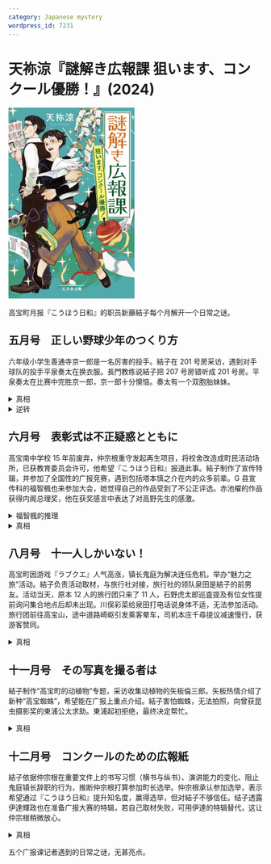 ```yaml
---
category: Japanese mystery
wordpress_id: 7231
---
```


# 天祢涼『謎解き広報課 狙います、コンクール優勝！』(2024)

<img src=images/2024_cover.jpg width=250/>

高宝町月报『こうほう日和』的职员新藤結子每个月解开一个日常之谜。

## 五月号　正しい野球少年のつくり方

六年级小学生善通寺京一郎是一名厉害的投手。結子在 201 号房采访，遇到对手球队的投手平泉奏太在换衣服。長門教练说結子把 207 号房错听成 201 号房。平泉奏太在比赛中完胜京一郎，京一郎十分懊恼。奏太有一个双胞胎妹妹。

<details><summary>真相</summary>
奏太胳膊受伤，投球的是奏太的双胞胎妹妹（伏线：她没有在更衣室换衣服）。
</details>

<details><summary>逆转</summary>
奏太为了让京一郎以为自己是妹妹冒充，和長門教练配合演戏（伏线：拒绝拍集体照）。
</details>

## 六月号　表彰式は不正疑惑とともに

高宝南中学校 15 年前废弃，仲宗根重守发起再生项目，将校舍改造成町民活动场所，已获教育委员会许可，他希望『こうほう日和』报道此事。結子制作了宣传特辑，并参加了全国性的广报竞赛，遇到包括塔本慎之介在内的众多前辈。G 县宣传科的福智楓也来参加大会，她觉得自己的作品受到了不公正评选。赤池櫂的作品获得内阁总理奖，他在获奖感言中表达了对高野先生的感激。

<details><summary>福智楓的推理</summary>
赤池绰号“タロー”，源自二战后的日本艺术家岡本太郎。赤池是总务大臣岡本修蔵的儿子。
</details>

<details><summary>真相</summary>
赤池的父亲是塔本慎之介。楓没有获奖是因为她制作的广报内容重复。
</details>

## 八月号　十一人しかいない！

高宝町因游戏『ラブクエ』人气高涨，镇长鬼庭为解决连任危机，举办“魅力之旅”活动。結子负责活动取材，与旅行社对接，旅行社的领队泉田是結子的前男友。活动当天，原本 12 人的旅行团只来了 11 人，石野虎太郎巡査提及有位女性提前询问集合地点后却未出现。川俣彩菜给泉田打电话说身体不适，无法参加活动。旅行团前往高宝山，途中道路崎岖引发乘客晕车，司机本庄千尋提议减速慢行，获游客赞同。

<details><summary>真相</summary>
司机不是本庄千尋，而是他的女朋友川俣彩菜。本庄身体不适，川俣代替他开车，还在泉田来电时因害怕暴露而将手机关机。
</details>

## 十一月号　その写真を撮る者は

結子制作“高宝町的动植物”专题，采访收集动植物的矢板倫三郎。矢板热情介绍了新种“高宝蜘蛛”，希望能在广报上重点介绍。結子害怕蜘蛛，无法拍照，向曾获昆虫摄影奖的東浦公太求助。東浦起初拒绝，最终决定帮忙。

<details><summary>真相</summary>
東浦拒绝是因为他也害怕蜘蛛。（伏线：東浦拍蜘蛛照片时要求一个人，让結子换荧光灯是因为旁边有蜘蛛。）
</details>

## 十二月号　コンクールのための広報紙

結子依据仲宗根在重要文件上的书写习惯（横书与纵书）、演讲能力的变化、阻止鬼庭镇长辞职的行为，推断仲宗根打算参加町长选举。仲宗根承认参加选举，表示希望通过『こうほう日和』提升知名度，赢得选举，但对結子不够信任。结子透露伊達輝政也在准备广报大赛的特辑，若自己取材失败，可用伊達的特辑替代，这让仲宗根稍微放心。

<details><summary>真相</summary>
仲宗根认为結子没想在高宝町定居，是个动机不纯的“外人”，所以不想她的作品在比赛中获奖。
</details>

五个广报课记者遇到的日常之谜，无甚亮点。